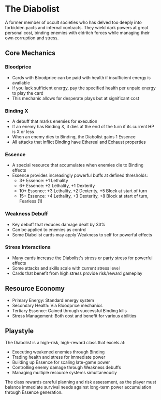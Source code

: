 # The Diabolist

A former member of occult societies who has delved too deeply into forbidden pacts and infernal contracts. They wield dark powers at great personal cost, binding enemies with eldritch forces while managing their own corruption and stress.

## Core Mechanics

### Bloodprice
- Cards with Bloodprice can be paid with health if insufficient energy is available
- If you lack sufficient energy, pay the specified health per unpaid energy to play the card
- This mechanic allows for desperate plays but at significant cost

### Binding X
- A debuff that marks enemies for execution
- If an enemy has Binding X, it dies at the end of the turn if its current HP is X or less
- When an enemy dies to Binding, the Diabolist gains 1 Essence
- All attacks that inflict Binding have Ethereal and Exhaust properties

### Essence
- A special resource that accumulates when enemies die to Binding effects
- Essence provides increasingly powerful buffs at defined thresholds:
  - 3+ Essence: +1 Lethality
  - 6+ Essence: +2 Lethality, +1 Dexterity
  - 10+ Essence: +3 Lethality, +2 Dexterity, +5 Block at start of turn
  - 15+ Essence: +4 Lethality, +3 Dexterity, +8 Block at start of turn, Fearless (1)

### Weakness Debuff
- Key debuff that reduces damage dealt by 33%
- Can be applied to enemies as control
- Some Diabolist cards may apply Weakness to self for powerful effects

### Stress Interactions
- Many cards increase the Diabolist's stress or party stress for powerful effects
- Some attacks and skills scale with current stress level
- Cards that benefit from high stress provide risk/reward gameplay

## Resource Economy
- Primary Energy: Standard energy system
- Secondary Health: Via Bloodprice mechanics
- Tertiary Essence: Gained through successful Binding kills
- Stress Management: Both cost and benefit for various abilities

## Playstyle
The Diabolist is a high-risk, high-reward class that excels at:
- Executing weakened enemies through Binding
- Trading health and stress for immediate power
- Building up Essence for scaling late-game power
- Controlling enemy damage through Weakness debuffs
- Managing multiple resource systems simultaneously

The class rewards careful planning and risk assessment, as the player must balance immediate survival needs against long-term power accumulation through Essence generation.